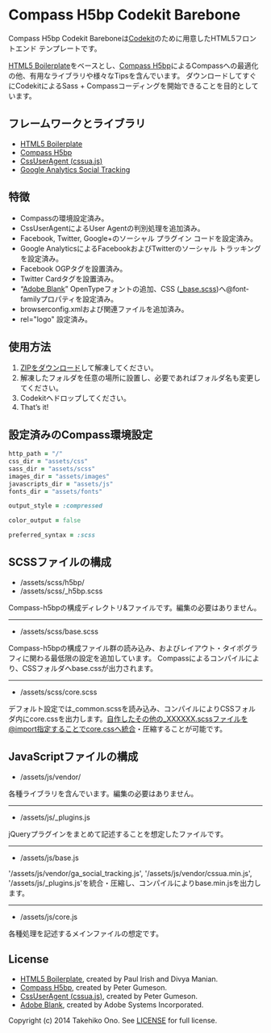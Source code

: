 # Compass H5bp Codekit Barebone

Compass H5bp Codekit Bareboneは[Codekit](https://incident57.com/codekit/)のために用意したHTML5フロントエンド テンプレートです。

[HTML5 Boilerplate](http://html5boilerplate.com/)をベースとし、[Compass H5bp](https://github.com/sporkd/compass-h5bp)によるCompassへの最適化の他、有用なライブラリや様々なTipsを含んでいます。
ダウンロードしてすぐにCodekitによるSass + Compassコーディングを開始できることを目的としています。


## フレームワークとライブラリ

* [HTML5 Boilerplate](http://html5boilerplate.com/)
* [Compass H5bp](https://github.com/sporkd/compass-h5bp)
* [CssUserAgent (cssua.js)](http://cssuseragent.org)
* [Google Analytics Social Tracking](https://code.google.com/p/analytics-api-samples/source/browse/trunk/src/tracking/javascript/v5/social/ga_social_tracking.js)


## 特徴

* Compassの環境設定済み。
* CssUserAgentによるUser Agentの判別処理を追加済み。
* Facebook, Twitter, Google+のソーシャル プラグイン コードを設定済み。
* Google AnalyticsによるFacebookおよびTwitterのソーシャル トラッキングを設定済み。
* Facebook OGPタグを設置済み。
* Twitter Cardタグを設置済み。
* “[Adobe Blank](http://sourceforge.net/adobe/adobe-blank/)” OpenTypeフォントの追加、CSS ([_base.scss](https://github.com/onopko/compass-h5bp-codekit-barebone/blob/master/assets/scss/base.scss))へ@font-familyプロパティを設定済み。
* browserconfig.xmlおよび関連ファイルを追加済み。
* rel="logo" 設定済み。


## 使用方法

1. [ZIPをダウンロード](https://github.com/onopko/compass-h5bp-codekit-barebone/archive/master.zip)して解凍してください。
2. 解凍したフォルダを任意の場所に設置し、必要であればフォルダ名も変更してください。
3. Codekitへドロップしてください。
4. That’s it!


## 設定済みのCompass環境設定

```ruby
http_path = "/"
css_dir = "assets/css"
sass_dir = "assets/scss"
images_dir = "assets/images"
javascripts_dir = "assets/js"
fonts_dir = "assets/fonts"

output_style = :compressed

color_output = false

preferred_syntax = :scss
```

## SCSSファイルの構成

* /assets/scss/h5bp/
* /assets/scss/_h5bp.scss

Compass-h5bpの構成ディレクトリ&ファイルです。編集の必要はありません。

---

* /assets/scss/base.scss

Compass-h5bpの構成ファイル群の読み込み、およびレイアウト・タイポグラフィに関わる最低限の設定を追加しています。
Compassによるコンパイルにより、CSSフォルダへbase.cssが出力されます。

---

* /assets/scss/core.scss

デフォルト設定では_common.scssを読み込み、コンパイルによりCSSフォルダ内にcore.cssを出力します。自作したその他の_XXXXXX.scssファイルを@import指定することでcore.cssへ統合・圧縮することが可能です。


## JavaScriptファイルの構成

* /assets/js/vendor/

各種ライブラリを含んでいます。編集の必要はありません。

---

* /assets/js/_plugins.js

jQueryプラグインをまとめて記述することを想定したファイルです。

---

* /assets/js/base.js

'/assets/js/vendor/ga_social_tracking.js', '/assets/js/vendor/cssua.min.js', '/assets/js/_plugins.js'を統合・圧縮し、コンパイルによりbase.min.jsを出力します。

---

* /assets/js/core.js

各種処理を記述するメインファイルの想定です。


## License

* [HTML5 Boilerplate](http://html5boilerplate.com/), created by Paul Irish and Divya Manian.
* [Compass H5bp](https://github.com/sporkd/compass-h5bp), created by Peter Gumeson.
* [CssUserAgent (cssua.js)](http://cssuseragent.org), created by Peter Gumeson.
* [Adobe Blank](http://sourceforge.net/adobe/adobe-blank/), created by Adobe Systems Incorporated.

Copyright (c) 2014 Takehiko Ono. See [LICENSE](https://github.com/onopko/compass-h5bp-codekit-barebone/blob/master/LICENSE.md) for full license.
